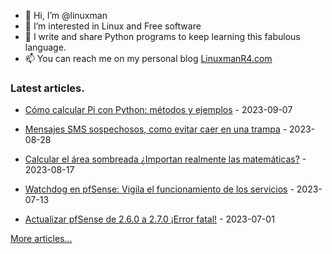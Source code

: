 - 👋 Hi, I’m @linuxman
- 👀 I’m interested in Linux and Free software
- 🌱 I write and share Python programs to keep learning this fabulous language.
- 📫 You can reach me on my personal blog [LinuxmanR4.com](https://linuxmanr4.com)

### Latest articles.


  * <a href="https://linuxmanr4.com/2023/09/07/como-calcular-pi-con-python-metodos-y-ejemplos/" target="_blank">Cómo calcular Pi con Python: métodos y ejemplos</a> - 2023-09-07

  * <a href="https://linuxmanr4.com/2023/08/28/mensajes-sms-sospechosos-como-evitar-caer-en-una-trampa/" target="_blank">Mensajes SMS sospechosos, como evitar caer en una trampa</a> - 2023-08-28

  * <a href="https://linuxmanr4.com/2023/08/17/calcular-el-area-sombreada-importan-realmente-las-matematicas/" target="_blank">Calcular el área sombreada ¿Importan realmente las matemáticas?</a> - 2023-08-17

  * <a href="https://linuxmanr4.com/2023/07/13/watchdog-en-pfsense-vigila-el-funcionamiento-de-los-servicios/" target="_blank">Watchdog en pfSense: Vigila el funcionamiento de los servicios</a> - 2023-07-13

  * <a href="https://linuxmanr4.com/2023/07/01/actualizar-pfsense-de-2-6-0-a-2-7-0-error-fatal/" target="_blank">Actualizar pfSense de 2.6.0 a 2.7.0 ¡Error fatal!</a> - 2023-07-01


[More articles...](https://linuxmanr4.com/archivo-general/)